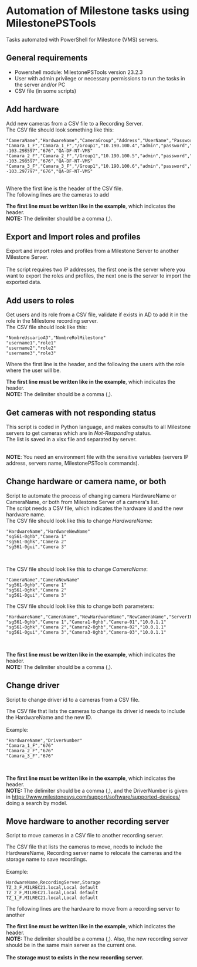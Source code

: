 # Automation of Milestone tasks using MilestonePSTools
Tasks automated with PowerShell for Milestone (VMS) servers.  <br />

## General requirements
- Powershell module: MilestonePSTools version 23.2.3
- User with admin privilege or necessary permissions to run the tasks in the server and/or PC
- CSV file (in some scripts)

## Add hardware
Add new cameras from a CSV file to a Recording Server.  <br />
The CSV file should look something like this:  <br />
```
"CameraName","HardwareName","CameraGroup","Address","UserName","Password","Coordinates","DriverNumber","RecordingServer"
"Camara_1_F","Camara_1_F","/Group1","10.190.100.4","admin","password","20.69864628, -103.298597","676","QA-DF-NT-VMS"
"Camara_2_F","Camara_2_F","/Group1","10.190.100.5","admin","password","20.69868828, -103.298597","676","QA-DF-NT-VMS"
"Camara_3_F","Camara_3_F","/Group1","10.190.100.6","admin","password","20.69864628, -103.297797","676","QA-DF-NT-VMS"
```
<br />
Where the first line is the header of the CSV file.  <br />
The following lines are the cameras to add  <br />

**The first line must be written like in the example**, which indicates the header.  <br />
**NOTE:** The delimiter should be a comma (,).  <br />

## Export and Import roles and profiles
Export and import roles and profiles from a Milestone Server to another Milestone Server.  <br />
<br />
The script requires two IP addresses, the first one is the server where you want to export the roles and profiles, the next one is the server to import the exported data.  <br />

## Add users to roles
Get users and its role from a CSV file, validate if exists in AD to add it in the role in the Milestone recording server.  <br />
The CSV file should look like this:  <br />
```
"NombreUsuarioAD","NombreRolMilestone"
"username1","role1"
"username2","role2"
"username3","role3"
```
Where the first line is the header, and the following the users with the role where the user will be.  <br />

**The first line must be written like in the example**, which indicates the header.  <br />
**NOTE:** The delimiter should be a comma (,).  <br />

## Get cameras with not responding status
This script is coded in Python language, and makes consults to all Milestone servers to get cameras which are in _Not-Responding_ status.  <br />
The list is saved in a xlsx file and separated by server.  <br />
<br />

**NOTE**: You need an environment file with the sensitive variables (servers IP address, servers name, MilestonePSTools commands).

## Change hardware or camera name, or both
Script to automate the process of changing camera HardwareName or CameraName, or both from Milestone Server of a camera's list.  <br />
The script needs a CSV file, which indicates the hardware id and the new hardware name.  <br />
The CSV file should look like this to change _HardwareName_:
```
"HardwareName","HardwareNewName"
"sg561-0ghb","Camera 1"
"sg561-0ghk","Camera 2"
"sg561-0gui","Camera 3"
```
<br />

The CSV file should look like this to change _CameraName_:
```
"CameraName","CameraNewName"
"sg561-0ghb","Camera 1"
"sg561-0ghk","Camera 2"
"sg561-0gui","Camera 3"
```
The CSV file should look like this to change both parameters:
```
"HardwareName","CameraName","NewHardwareName","NewCameraName","ServerIP"
"sg561-0ghb","Camera 1","Camera1-0ghb","Camera-01","10.0.1.1"
"sg561-0ghk","Camera 2","Camera2-0ghb","Camera-02","10.0.1.1"
"sg561-0gui","Camera 3","Camera3-0ghb","Camera-03","10.0.1.1"
```
<br />

**The first line must be written like in the example**, which indicates the header.  <br />
**NOTE:** The delimiter should be a comma (,).  <br />

## Change driver
Script to change driver id to a cameras from a CSV file.  <br />

The CSV file that lists the cameras to change its driver id needs to include the HardwareName and the new ID.  <br />  <br />
Example:
```
"HardwareName","DriverNumber"
"Camara_1_F","676"
"Camara_2_F","676"
"Camara_3_F","676"
```
<br />

**The first line must be written like in the example**, which indicates the header.  <br />
**NOTE:** The delimiter should be a comma (,), and the DriverNumber is given in https://www.milestonesys.com/support/software/supported-devices/ doing a search by model.  <br />

## Move hardware to another recording server
Script to move cameras in a CSV file to another recording server.  <br />

The CSV file that lists the cameras to move, needs to include the HardwareName, Recording server name to relocate the cameras and the storage name to save recordings.  <br />  <br />
Example:  <br />
```
HardwareName,RecordingServer,Storage
TZ_3_F,MILREC21.local,Local default
TZ_2_F,MILREC21.local,Local default
TZ_1_F,MILREC21.local,Local default
```
The following lines are the hardware to move from a recording server to another <br />

**The first line must be written like in the example**, which indicates the header.  <br />
**NOTE:** The delimiter should be a comma (,). Also, the new recording server should be in the same main server as the current one.  <br /> <br />
**The storage must to exists in the new recording server.**